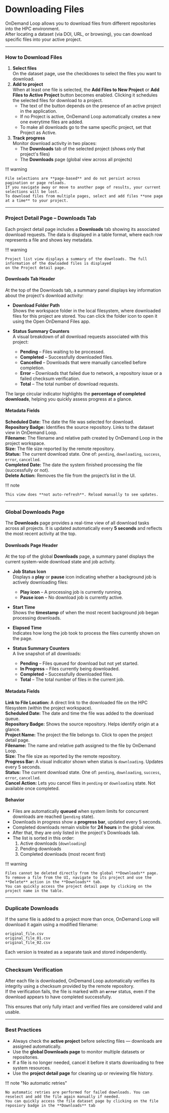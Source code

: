 # Downloading Files

OnDemand Loop allows you to download files from different repositories into the HPC environment.  
After locating a dataset (via DOI, URL, or browsing), you can download specific files into your active project.

---

### How to Download Files

1. **Select files**  
   On the dataset page, use the checkboxes to select the files you want to download.
2. **Add to project**  
   When at least one file is selected, the **Add Files to New Project** or **Add Files to Active Project** button becomes enabled. Clicking it schedules the selected files for download to a project.
    - The text of the button depends on the presence of an active project in the application.
    - If no Project is active, OnDemand Loop automatically creates a new one everytime files are added.
    - To make all downloads go to the same specific project, set that Project as Active.
3. **Track progress**  
   Monitor download activity in two places:
    - The **Downloads** tab of the selected project (shows only that project's files)
    - The **Downloads** page (global view across all projects)

!!! warning

    File selections are **page-based** and do not persist across pagination or page reloads.
    If you navigate away or move to another page of results, your current selections will be lost.
    To download files from multiple pages, select and add files **one page at a time** to your project.

---

### Project Detail Page – Downloads Tab

Each project detail page includes a **Downloads** tab showing its associated download requests.
The data is displayed in a table format, where each row represents a file and shows key metadata.

!!! warning

    Project list view displays a summary of the downloads. The full information of the dowloaded files is displayed
    on the Project detail page.

#### Downloads Tab Header

At the top of the Downloads tab, a summary panel displays key information about the project's download activity:

- **Download Folder Path**  
  Shows the workspace folder in the local filesystem, where downloaded files for this project are stored.
  You can click the folder icon to open it using the Open OnDemand Files app.

- **Status Summary Counters**  
  A visual breakdown of all download requests associated with this project:
    - **Pending** – Files waiting to be processed.
    - **Completed** – Successfully downloaded files.
    - **Cancelled** – Downloads that were manually cancelled before completion.
    - **Error** – Downloads that failed due to network, a repository issue or a failed checksum verification.
    - **Total** – The total number of download requests.

The large circular indicator highlights the **percentage of completed downloads**, helping you quickly assess progress at a glance.


#### Metadata Fields

**Scheduled Date:** The date the file was selected for download.  
**Repository Badge:** Identifies the source repository. Links to the dataset view in OnDemand Loop.  
**Filename:** The filename and relative path created by OnDemand Loop in the project workspace.  
**Size:** The file size reported by the remote repository.  
**Status:** The current download state. One of: `pending`, `downloading`, `success`, `error`, `cancelled`.  
**Completed Date:** The date the system finished processing the file (successfully or not).  
**Delete Action:** Removes the file from the project’s list in the UI.  

!!! note
    
    This view does **not auto-refresh**. Reload manually to see updates.

---

### Global Downloads Page

The **Downloads** page provides a real-time view of all download tasks across all projects.
It is updated automatically every **5 seconds** and reflects the most recent activity at the top.

#### Downloads Page Header

At the top of the global **Downloads** page, a summary panel displays the current system-wide download state and job activity.

- **Job Status Icon**  
  Displays a **play** or **pause** icon indicating whether a background job is actively downloading files:
    - **Play icon** – A processing job is currently running.
    - **Pause icon** – No download job is currently active.

- **Start Time**  
  Shows the **timestamp** of when the most recent background job began processing downloads.

- **Elapsed Time**  
  Indicates how long the job took to process the files currently shown on the page.

- **Status Summary Counters**  
  A live snapshot of all downloads:
    - **Pending** – Files queued for download but not yet started.
    - **In Progress** – Files currently being downloaded.
    - **Completed** – Successfully downloaded files.
    - **Total** – The total number of files in the current job.

#### Metadata Fields

**Link to File Location:** A direct link to the downloaded file on the HPC filesystem (within the project workspace).  
**Scheduled Date:** The date and time the file was added to the download queue.  
**Repository Badge:** Shows the source repository. Helps identify origin at a glance.  
**Project Name:** The project the file belongs to. Click to open the project detail page.  
**Filename:** The name and relative path assigned to the file by OnDemand Loop.  
**Size:** The file size as reported by the remote repository.  
**Progress Bar:** A visual indicator shown when status is `downloading`. Updates every 5 seconds.  
**Status:** The current download state. One of: `pending`, `downloading`, `success`, `error`, `cancelled`.  
**Cancel Action:** Lets you cancel files in `pending` or `downloading` state. Not available once completed.  

#### Behavior

- Files are automatically **queued** when system limits for concurrent downloads are reached (`pending` state).
- Downloads in progress show a **progress bar**, updated every 5 seconds.
- Completed downloads remain visible for **24 hours** in the global view.
- After that, they are only listed in the project's Downloads tab.
- The list is sorted in this order:
    1. Active downloads (`downloading`)
    2. Pending downloads
    3. Completed downloads (most recent first)

!!! warning

    Files cannot be deleted directly from the global **Downloads** page.
    To remove a file from the UI, navigate to its project and use the **Delete** action in the **Downloads** tab.
    You can quickly access the project detail page by clicking on the project name in the table.

---

### Duplicate Downloads

If the same file is added to a project more than once, OnDemand Loop will download it again using a modified filename:
<pre><code>original_file.csv
original_file_01.csv
original_file_02.csv
</code></pre>


Each version is treated as a separate task and stored independently.

---

### Checksum Verification

After each file is downloaded, OnDemand Loop automatically verifies its integrity using a checksum provided by the remote repository.  
If the verification fails, the file is marked with an **`error`** status, even if the download appears to have completed successfully.

This ensures that only fully intact and verified files are considered valid and usable.

---

### Best Practices

- Always check the **active project** before selecting files — downloads are assigned automatically.
- Use the **global Downloads page** to monitor multiple datasets or repositories.
- If a file is no longer needed, cancel it before it starts downloading to free system resources.
- Use the **project detail page** for cleaning up or reviewing file history.

!!! note "No automatic retries"

    No automatic retries are performed for failed downloads. You can reselect and add the file again manually if needed.
    You can quickly access the file dataset page by clicking on the file reposiory badge in the **Downloads** tab

